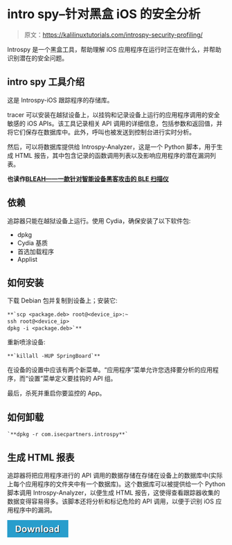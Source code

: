 # intro spy–针对黑盒 iOS 的安全分析

> 原文：<https://kalilinuxtutorials.com/introspy-security-profiling/>

Introspy 是一个黑盒工具，帮助理解 iOS 应用程序在运行时正在做什么，并帮助识别潜在的安全问题。

## **intro spy 工具介绍**

这是 Introspy-iOS 跟踪程序的存储库。

tracer 可以安装在越狱设备上，以挂钩和记录设备上运行的应用程序调用的安全敏感的 iOS APIs。该工具记录相关 API 调用的详细信息，包括参数和返回值，并将它们保存在数据库中。此外，呼叫也被发送到控制台进行实时分析。

然后，可以将数据库提供给 Introspy-Analyzer，这是一个 Python 脚本，用于生成 HTML 报告，其中包含记录的函数调用列表以及影响应用程序的潜在漏洞列表。

**也读作[BLEAH——一款针对智能设备黑客攻击的 BLE 扫描仪](https://kalilinuxtutorials.com/bleah-ble-scanner-devices-hacking/)**

## **依赖**

追踪器只能在越狱设备上运行。使用 Cydia，确保安装了以下软件包:

*   dpkg
*   Cydia 基质
*   首选加载程序
*   Applist

## **如何安装**

下载 Debian 包并复制到设备上；安装它:

```
**`scp <package.deb> root@<device_ip>:~
ssh root@<device_ip>
dpkg -i <package.deb>`** 
```

重新喷涂设备:

```
**`killall -HUP SpringBoard`** 
```

在设备的设置中应该有两个新菜单。“应用程序”菜单允许您选择要分析的应用程序，而“设置”菜单定义要挂钩的 API 组。

最后，杀死并重启你要监控的 App。

## **如何卸载**

```
`**dpkg -r com.isecpartners.introspy**` 
```

## **生成 HTML 报表**

追踪器将把应用程序进行的 API 调用的数据存储在存储在设备上的数据库中(实际上每个应用程序的文件夹中有一个数据库)。这个数据库可以被提供给一个 Python 脚本调用 Introspy-Analyzer，以便生成 HTML 报告，这使得查看跟踪器收集的数据变得容易得多。该脚本还将分析和标记危险的 API 调用，以便于识别 iOS 应用程序中的漏洞。

[![](img//d861a9096555aeb1980fc054015933d7.png)](https://github.com/iSECPartners/Introspy-iOS#dependencies)
